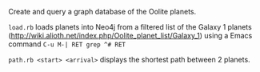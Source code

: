 Create and query a graph database of the Oolite planets.

`load.rb` loads planets into Neo4j from a filtered list of the Galaxy 1 planets (http://wiki.alioth.net/index.php/Oolite_planet_list/Galaxy_1) using a Emacs command `C-u M-| RET grep ^# RET`

`path.rb <start> <arrival>` displays the shortest path between 2 planets.